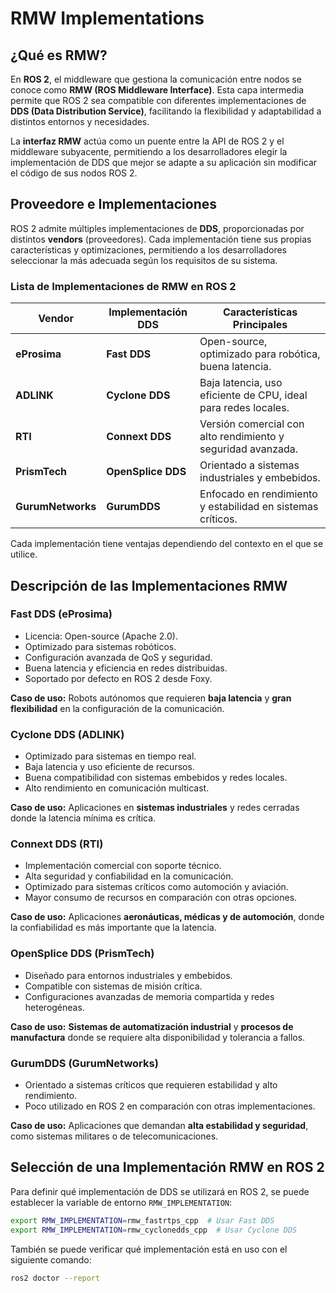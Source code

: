 # RMW Implementations

## ¿Qué es RMW?  

En **ROS 2**, el middleware que gestiona la comunicación entre nodos se conoce como **RMW (ROS Middleware Interface)**. Esta capa intermedia permite que ROS 2 sea compatible con diferentes implementaciones de **DDS (Data Distribution Service)**, facilitando la flexibilidad y adaptabilidad a distintos entornos y necesidades.  

La **interfaz RMW** actúa como un puente entre la API de ROS 2 y el middleware subyacente, permitiendo a los desarrolladores elegir la implementación de DDS que mejor se adapte a su aplicación sin modificar el código de sus nodos ROS 2.  

## Proveedore e Implementaciones

ROS 2 admite múltiples implementaciones de **DDS**, proporcionadas por distintos **vendors** (proveedores). Cada implementación tiene sus propias características y optimizaciones, permitiendo a los desarrolladores seleccionar la más adecuada según los requisitos de su sistema.  

### Lista de Implementaciones de RMW en ROS 2

| **Vendor**       | **Implementación DDS** | **Características Principales** |
|------------------|-----------------------|---------------------------------|
| **eProsima**     | **Fast DDS**           | Open-source, optimizado para robótica, buena latencia. |
| **ADLINK**       | **Cyclone DDS**        | Baja latencia, uso eficiente de CPU, ideal para redes locales. |
| **RTI**          | **Connext DDS**        | Versión comercial con alto rendimiento y seguridad avanzada. |
| **PrismTech**    | **OpenSplice DDS**     | Orientado a sistemas industriales y embebidos. |
| **GurumNetworks**| **GurumDDS**           | Enfocado en rendimiento y estabilidad en sistemas críticos. |

Cada implementación tiene ventajas dependiendo del contexto en el que se utilice.  

## Descripción de las Implementaciones RMW

### Fast DDS (eProsima)

- Licencia: Open-source (Apache 2.0).
- Optimizado para sistemas robóticos.  
- Configuración avanzada de QoS y seguridad.
- Buena latencia y eficiencia en redes distribuidas.
- Soportado por defecto en ROS 2 desde Foxy.

**Caso de uso:** Robots autónomos que requieren **baja latencia** y **gran flexibilidad** en la configuración de la comunicación.  

### Cyclone DDS (ADLINK)

- Optimizado para sistemas en tiempo real.
- Baja latencia y uso eficiente de recursos.
- Buena compatibilidad con sistemas embebidos y redes locales.
- Alto rendimiento en comunicación multicast.

**Caso de uso:** Aplicaciones en **sistemas industriales** y redes cerradas donde la latencia mínima es crítica.  

### Connext DDS (RTI)

- Implementación comercial con soporte técnico.
- Alta seguridad y confiabilidad en la comunicación.
- Optimizado para sistemas críticos como automoción y aviación.
- Mayor consumo de recursos en comparación con otras opciones.

**Caso de uso:** Aplicaciones **aeronáuticas, médicas y de automoción**, donde la confiabilidad es más importante que la latencia.  

### OpenSplice DDS (PrismTech)

- Diseñado para entornos industriales y embebidos.
- Compatible con sistemas de misión crítica.
- Configuraciones avanzadas de memoria compartida y redes heterogéneas.  

**Caso de uso:** **Sistemas de automatización industrial** y **procesos de manufactura** donde se requiere alta disponibilidad y tolerancia a fallos.  

### GurumDDS (GurumNetworks)

- Orientado a sistemas críticos que requieren estabilidad y alto rendimiento.
- Poco utilizado en ROS 2 en comparación con otras implementaciones.

**Caso de uso:** Aplicaciones que demandan **alta estabilidad y seguridad**, como sistemas militares o de telecomunicaciones.  

## Selección de una Implementación RMW en ROS 2

Para definir qué implementación de DDS se utilizará en ROS 2, se puede establecer la variable de entorno `RMW_IMPLEMENTATION`:  

```bash
export RMW_IMPLEMENTATION=rmw_fastrtps_cpp  # Usar Fast DDS
export RMW_IMPLEMENTATION=rmw_cyclonedds_cpp  # Usar Cyclone DDS
```

También se puede verificar qué implementación está en uso con el siguiente comando:  

```bash
ros2 doctor --report
```